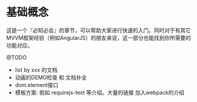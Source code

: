 # 基础概念

这是一个『必知必会』的章节，可以帮助大家进行快速的入门。同时对于有其它MVVM框架经验（例如AngularJS）的朋友来说，这一部分也能找到你所需要的功能对应。


@TODO

- list by xxx 的文档
- 动画的DEMO检查 和 文档补全
- dom.element接口
- 模板方案: 假如 requirejs-text 等介绍。大量的链接 加入webpack的介绍

